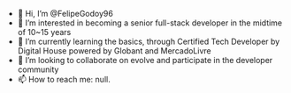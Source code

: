 - 👋 Hi, I’m @FelipeGodoy96
- 👀 I’m interested in becoming a senior full-stack developer in the midtime of 10~15 years
- 🌱 I’m currently learning the basics, through Certified Tech Developer by Digital House powered by Globant and MercadoLivre
- 💞️ I’m looking to collaborate on evolve and participate in the developer community 
- 📫 How to reach me: null.

<!---
FelipeGodoy96/FelipeGodoy96 is a ✨ special ✨ repository because its `README.md` (this file) appears on your GitHub profile.
You can click the Preview link to take a look at your changes.
--->

